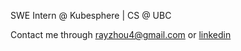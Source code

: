 SWE Intern @ Kubesphere | CS @ UBC

Contact me through <rayzhou4@gmail.com> or [linkedin](https://www.linkedin.com/in/ray-zhou4/)

<!---
rayzhou4/rayzhou4 is a ✨ special ✨ repository because its `README.md` (this file) appears on your GitHub profile.
You can click the Preview link to take a look at your changes.
--->
